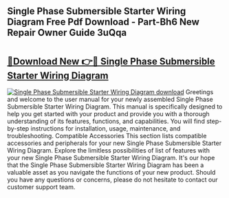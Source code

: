 ## Single Phase Submersible Starter Wiring Diagram Free Pdf Download - Part-Bh6 New Repair Owner Guide 3uQqa

# <h2><a href="http://dfhk45n.blite.top/?on=Single+Phase+Submersible+Starter+Wiring+Diagram">🔗Download New 👉🔴 Single Phase Submersible Starter Wiring Diagram</a></h2>

[![Single Phase Submersible Starter Wiring Diagram download](https://i.imgur.com/lujVjoI.png)](http://dfhk45n.blite.top/?on=Single+Phase+Submersible+Starter+Wiring+Diagram)
Greetings and welcome to the user manual for your newly assembled Single Phase Submersible Starter Wiring Diagram. This manual is specifically designed to help you get started with your product and provide you with a thorough understanding of its features, functions, and capabilities. You will find step-by-step instructions for installation, usage, maintenance, and troubleshooting. Compatible Accessories This section lists compatible accessories and peripherals for your new Single Phase Submersible Starter Wiring Diagram. Explore the limitless possibilities of list of features with your new Single Phase Submersible Starter Wiring Diagram. It's our hope that the Single Phase Submersible Starter Wiring Diagram has been a valuable asset as you navigate the functions of your new product. Should you have any questions or concerns, please do not hesitate to contact our customer support team.
